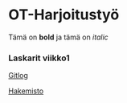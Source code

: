 # OT-Harjoitustyö


Tämä on **bold** ja tämä on *italic*


### Laskarit viikko1


[Gitlog](https://github.com/Mikxdi/OTharkkatyo19/blob/master/laskarit/viikko1/gitlog.txt)


[Hakemisto](https://github.com/Mikxdi/OTharkkatyo19/blob/master/laskarit/viikko1/komentorivi.txt)
